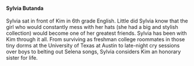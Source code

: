 
#### Sylvia Butanda


Sylvia sat in front of Kim in 6th grade English. Little did Sylvia know that the girl who would
constantly mess with her hats (she had a big and stylish collection) would become one of her
greatest friends. Sylvia has been with Kim through it all. From surviving as freshman college
roommates in those tiny dorms at the University of Texas at Austin to late-night cry sessions
over boys to belting out Selena songs, Sylvia considers Kim an honorary sister for life.
